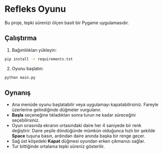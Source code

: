 # Refleks Oyunu

Bu proje, tepki sürenizi ölçen basit bir Pygame uygulamasıdır.

## Çalıştırma

1. Bağımlılıkları yükleyin:

```bash
pip install -r requirements.txt
```

2. Oyunu başlatın:

```bash
python main.py
```

## Oynanış

- Ana menüde oyunu başlatabilir veya uygulamayı kapatabilirsiniz. Fareyle üzerlerine gelindiğinde düğmeler vurgulanır.
- **Başla** seçeneğine tıkladıktan sonra turun ne kadar süreceğini seçebilirsiniz.
- Oyun sırasında ekranın ortasındaki daire her 4 saniyede bir renk değiştirir. Daire yeşile döndüğünde mümkün olduğunca hızlı bir şekilde **Space** tuşuna basın, ardından daire anında başka bir renge geçer.
- Sağ üst köşedeki **Kapat** düğmesi oyundan erken çıkmanızı sağlar.
- Tur bittiğinde ortalama tepki süreniz gösterilir.
